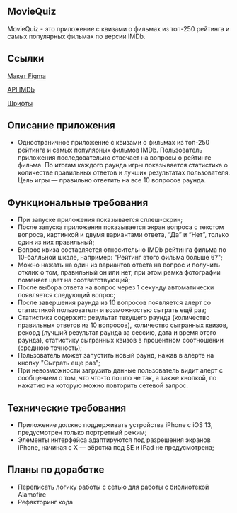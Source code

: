 
## **MovieQuiz**

MovieQuiz - это приложение с квизами о фильмах из топ-250 рейтинга и самых популярных фильмах по версии IMDb.

## **Ссылки**

[Макет Figma](https://www.figma.com/file/l0IMG3Eys35fUrbvArtwsR/YP-Quiz?node-id=34%3A243)

[API IMDb](https://imdb-api.com/api#Top250Movies-header)

[Шрифты](https://code.s3.yandex.net/Mobile/iOS/Fonts/MovieQuizFonts.zip)

## **Описание приложения**

-   Одностраничное приложение с квизами о фильмах из топ-250 рейтинга и самых популярных фильмов IMDb. Пользователь приложения последовательно отвечает на вопросы о рейтинге фильма. По итогам каждого раунда игры показывается статистика о количестве правильных ответов и лучших результатах пользователя. Цель игры — правильно ответить на все 10 вопросов раунда.

## **Функциональные требования**

-   При запуске приложения показывается сплеш-скрин;
-   После запуска приложения показывается экран вопроса с текстом вопроса, картинкой и двумя вариантами ответа, “Да” и “Нет”, только один из них правильный;
-   Вопрос квиза составляется относительно IMDb рейтинга фильма по 10-балльной шкале, например: "Рейтинг этого фильма больше 6?";
-   Можно нажать на один из вариантов ответа на вопрос и получить отклик о том, правильный он или нет, при этом рамка фотографии поменяет цвет на соответствующий;
-   После выбора ответа на вопрос через 1 секунду автоматически появляется следующий вопрос;
-   После завершения раунда из 10 вопросов появляется алерт со статистикой пользователя и возможностью сыграть ещё раз;
-   Статистика содержит: результат текущего раунда (количество правильных ответов из 10 вопросов), количество сыгранных квизов, рекорд (лучший результат раунда за сессию, дата и время этого раунда), статистику сыгранных квизов в процентном соотношении (среднюю точность);
-   Пользователь может запустить новый раунд, нажав в алерте на кнопку "Сыграть еще раз";
-   При невозможности загрузить данные пользователь видит алерт с сообщением о том, что что-то пошло не так, а также кнопкой, по нажатию на которую можно повторить сетевой запрос.

## **Технические требования**

-   Приложение должно поддерживать устройства iPhone с iOS 13, предусмотрен только портретный режим;
-   Элементы интерфейса адаптируются под разрешения экранов iPhone, начиная с X — вёрстка под SE и iPad не предусмотрена;

## **Планы по доработке**
- Переписать логику работы с сетью для работы с библиотекой Alamofire
- Рефакторинг кода
